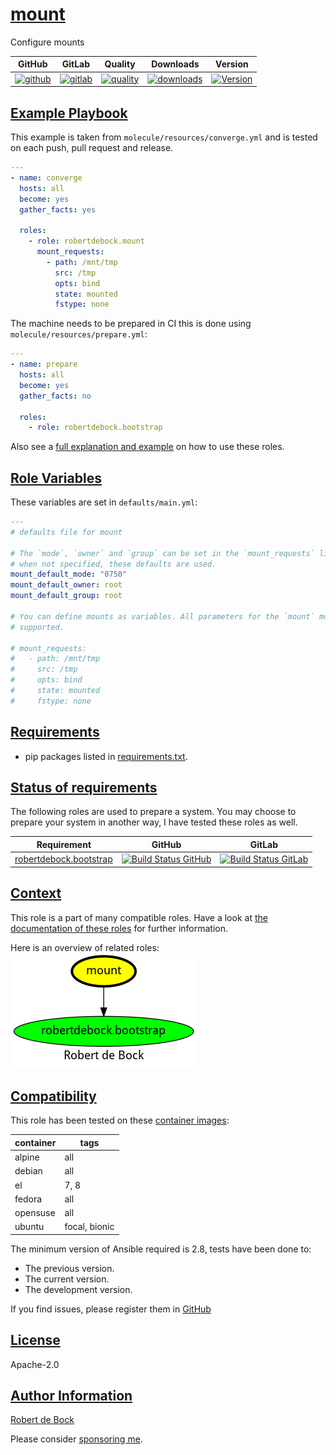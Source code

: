 # [mount](#mount)

Configure mounts

|GitHub|GitLab|Quality|Downloads|Version|
|------|------|-------|---------|-------|
|[![github](https://github.com/robertdebock/ansible-role-mount/workflows/Ansible%20Molecule/badge.svg)](https://github.com/robertdebock/ansible-role-mount/actions)|[![gitlab](https://gitlab.com/robertdebock/ansible-role-mount/badges/master/pipeline.svg)](https://gitlab.com/robertdebock/ansible-role-mount)|[![quality](https://img.shields.io/ansible/quality/51485)](https://galaxy.ansible.com/robertdebock/mount)|[![downloads](https://img.shields.io/ansible/role/d/51485)](https://galaxy.ansible.com/robertdebock/mount)|[![Version](https://img.shields.io/github/release/robertdebock/ansible-role-mount.svg)](https://github.com/robertdebock/ansible-role-mount/releases/)|

## [Example Playbook](#example-playbook)

This example is taken from `molecule/resources/converge.yml` and is tested on each push, pull request and release.
```yaml
---
- name: converge
  hosts: all
  become: yes
  gather_facts: yes

  roles:
    - role: robertdebock.mount
      mount_requests:
        - path: /mnt/tmp
          src: /tmp
          opts: bind
          state: mounted
          fstype: none
```

The machine needs to be prepared in CI this is done using `molecule/resources/prepare.yml`:
```yaml
---
- name: prepare
  hosts: all
  become: yes
  gather_facts: no

  roles:
    - role: robertdebock.bootstrap
```

Also see a [full explanation and example](https://robertdebock.nl/how-to-use-these-roles.html) on how to use these roles.

## [Role Variables](#role-variables)

These variables are set in `defaults/main.yml`:
```yaml
---
# defaults file for mount

# The `mode`, `owner` and `group` can be set in the `mount_requests` list, but
# when not specified, these defaults are used.
mount_default_mode: "0750"
mount_default_owner: root
mount_default_group: root

# You can define mounts as variables. All parameters for the `mount` module are
# supported.

# mount_requests:
#   - path: /mnt/tmp
#     src: /tmp
#     opts: bind
#     state: mounted
#     fstype: none
```

## [Requirements](#requirements)

- pip packages listed in [requirements.txt](https://github.com/robertdebock/ansible-role-mount/blob/master/requirements.txt).

## [Status of requirements](#status-of-requirements)

The following roles are used to prepare a system. You may choose to prepare your system in another way, I have tested these roles as well.

| Requirement | GitHub | GitLab |
|-------------|--------|--------|
| [robertdebock.bootstrap](https://galaxy.ansible.com/robertdebock/bootstrap) | [![Build Status GitHub](https://github.com/robertdebock/ansible-role-bootstrap/workflows/Ansible%20Molecule/badge.svg)](https://github.com/robertdebock/ansible-role-bootstrap/actions) | [![Build Status GitLab ](https://gitlab.com/robertdebock/ansible-role-ansible-role-bootstrap/badges/master/pipeline.svg)](https://gitlab.com/robertdebock/ansible-role-bootstrap)

## [Context](#context)

This role is a part of many compatible roles. Have a look at [the documentation of these roles](https://robertdebock.nl/) for further information.

Here is an overview of related roles:
![dependencies](https://raw.githubusercontent.com/robertdebock/ansible-role-mount/png/requirements.png "Dependencies")

## [Compatibility](#compatibility)

This role has been tested on these [container images](https://hub.docker.com/u/robertdebock):

|container|tags|
|---------|----|
|alpine|all|
|debian|all|
|el|7, 8|
|fedora|all|
|opensuse|all|
|ubuntu|focal, bionic|

The minimum version of Ansible required is 2.8, tests have been done to:

- The previous version.
- The current version.
- The development version.



If you find issues, please register them in [GitHub](https://github.com/robertdebock/ansible-role-mount/issues)

## [License](#license)

Apache-2.0


## [Author Information](#author-information)

[Robert de Bock](https://robertdebock.nl/)

Please consider [sponsoring me](https://github.com/sponsors/robertdebock).
